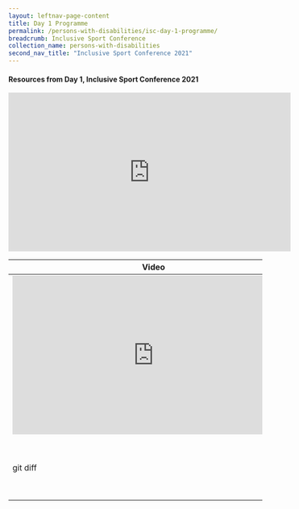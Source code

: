 ```yaml
---
layout: leftnav-page-content
title: Day 1 Programme
permalink: /persons-with-disabilities/isc-day-1-programme/
breadcrumb: Inclusive Sport Conference
collection_name: persons-with-disabilities
second_nav_title: "Inclusive Sport Conference 2021"
---
```


#### Resources from Day 1, Inclusive Sport Conference 2021


<iframe width="560" height="315" src="https://www.youtube.com/embed/bOKXQj6MfC4" title="YouTube video player" frameborder="0" allow="accelerometer; autoplay; clipboard-write; encrypted-media; gyroscope; picture-in-picture" allowfullscreen></iframe>

| Video | Synopsis |
| --- | --- |
| <iframe width="560" height="315" src="https://www.youtube.com/embed/bOKXQj6MfC4" title="YouTube video player" frameborder="0" allow="accelerometer; autoplay; clipboard-write; encrypted-media; gyroscope; picture-in-picture" allowfullscreen></iframe> | List all new or modified files |
| git diff | Show file differences that haven't been staged |
